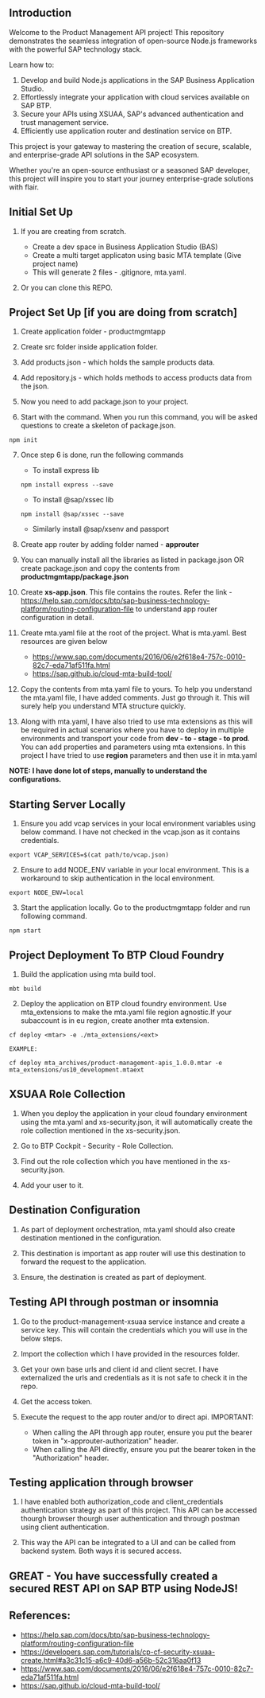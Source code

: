 ## Introduction

Welcome to the Product Management API project! This repository demonstrates the seamless integration of open-source Node.js frameworks with the powerful SAP technology stack.

Learn how to:
1. Develop and build Node.js applications in the SAP Business Application Studio.
2. Effortlessly integrate your application with cloud services available on SAP BTP.
3. Secure your APIs using XSUAA, SAP's advanced authentication and trust management service.
4. Efficiently use application router and destination service on BTP.

This project is your gateway to mastering the creation of secure, scalable, and enterprise-grade API solutions in the SAP ecosystem.

Whether you're an open-source enthusiast or a seasoned SAP developer, this project will inspire you to start your journey enterprise-grade solutions with flair.

## Initial Set Up

1. If you are creating from scratch.
    - Create a dev space in Business Application Studio (BAS)
    - Create a multi target applicaton using basic MTA template (Give project name)
    - This will generate 2 files - .gitignore, mta.yaml.

2. Or you can clone this REPO.

## Project Set Up [if you are doing from scratch]

1. Create application folder - productmgmtapp

2. Create src folder inside application folder.

3. Add products.json - which holds the sample products data.

4. Add repository.js - which holds methods to access products data from the json.

5. Now you need to add package.json to your project.

6. Start with the command. When you run this command, you will be asked questions to create a skeleton of package.json.
```
npm init
```
7. Once step 6 is done, run the following commands

    - To install express lib
    ```
    npm install express --save 
    ```
    - To install @sap/xssec lib
    ```
    npm install @sap/xssec --save
    ```
    - Similarly install @sap/xsenv and passport

8. Create app router by adding folder named - **approuter**

9. You can manually install all the libraries as listed in package.json OR create package.json and copy the contents from **productmgmtapp/package.json**

10. Create **xs-app.json**. This file contains the routes. Refer the link - https://help.sap.com/docs/btp/sap-business-technology-platform/routing-configuration-file to understand app router configuration in detail.


11. Create mta.yaml file at the root of the project. What is mta.yaml. Best resources are given below
    - https://www.sap.com/documents/2016/06/e2f618e4-757c-0010-82c7-eda71af511fa.html
    - https://sap.github.io/cloud-mta-build-tool/

12. Copy the contents from mta.yaml file to yours. To help you understand the mta.yaml file, I have added comments. Just go through it. This will surely help you understand MTA structure quickly.

13. Along with mta.yaml, I have also tried to use mta extensions as this will be required in actual scenarios where you have to deploy in multiple environments and transport your code from **dev - to - stage - to prod**.
You can add properties and parameters using mta extensions. In this project I have tried to use **region** parameters and then use it in mta.yaml

**NOTE: I have done lot of steps, manually to understand the configurations.**

## Starting Server Locally

1. Ensure you add vcap services in your local environment variables using below command. I have not checked in the vcap.json as it contains credentials.
```
export VCAP_SERVICES=$(cat path/to/vcap.json)
```

2. Ensure to add NODE_ENV variable in your local environment. This is a workaround to skip authentication in the local environment.
```
export NODE_ENV=local
```

3. Start the application locally. Go to the productmgmtapp folder and run following command.
```
npm start
```

## Project Deployment To BTP Cloud Foundry

1. Build the application using mta build tool.
```
mbt build
```

2. Deploy the application on BTP cloud foundry environment. Use mta_extensions to make the mta.yaml file 
region agnostic.If your subaccount is in eu region, create another mta extension.
```
cf deploy <mtar> -e ./mta_extensions/<ext>

EXAMPLE:

cf deploy mta_archives/product-management-apis_1.0.0.mtar -e mta_extensions/us10_development.mtaext
```

## XSUAA Role Collection

1. When you deploy the application in your cloud foundary environment using the mta.yaml and xs-security.json, it will automatically create the role collection mentioned in the xs-security.json.

2. Go to BTP Cockpit - Security - Role Collection.

3. Find out the role collection which you have mentioned in the xs-security.json.

4. Add your user to it.

## Destination Configuration

1. As part of deployment orchestration, mta.yaml should also create destination mentioned in the configuration.

2. This destination is important as app router will use this destination to forward the request to the
application.

3. Ensure, the destination is created as part of deployment.

## Testing API through postman or insomnia

1. Go to the product-management-xsuaa service instance and create a service key. This will contain the credentials which you will use in the below steps.

2. Import the collection which I have provided in the resources folder. 

3. Get your own base urls and client id and client secret. I have externalized the urls and credentials as it is not safe to check it in the repo.

4. Get the access token.

5. Execute the request to the app router and/or to direct api. IMPORTANT:
    - When calling the API through app router, ensure you put the bearer token in "x-approuter-authorization" header.
    - When calling the API directly, ensure you put the bearer token in the "Authorization" header.

## Testing application through browser

1. I have enabled both authorization_code and client_credentials authentication strategy as part of this project. This API can be accessed thourgh browser thourgh user authentication and through postman using client authentication.

2. This way the API can be integrated to a UI and can be called from backend system. Both ways it is secured access.

## GREAT - You have successfully created a secured REST API on SAP BTP using NodeJS!

## References:
- https://help.sap.com/docs/btp/sap-business-technology-platform/routing-configuration-file
- https://developers.sap.com/tutorials/cp-cf-security-xsuaa-create.html#a3c31c15-a6c9-40d6-a56b-52c316aa0f13
- https://www.sap.com/documents/2016/06/e2f618e4-757c-0010-82c7-eda71af511fa.html
- https://sap.github.io/cloud-mta-build-tool/
